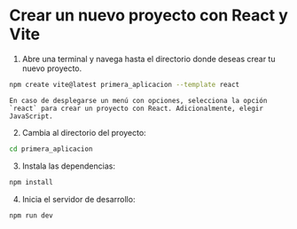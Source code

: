 # Crear un nuevo proyecto con React y Vite

1. Abre una terminal y navega hasta el directorio donde deseas crear tu nuevo proyecto.

```bash
npm create vite@latest primera_aplicacion --template react
```
    En caso de desplegarse un menú con opciones, selecciona la opción `react` para crear un proyecto con React. Adicionalmente, elegir JavaScript.

2. Cambia al directorio del proyecto:

```bash
cd primera_aplicacion
```

3. Instala las dependencias:

```bash
npm install
```
4. Inicia el servidor de desarrollo:

```bash
npm run dev
```
